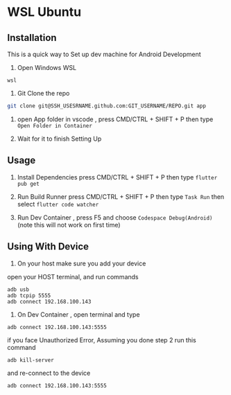 # WSL Ubuntu

## Installation
This is a quick way to Set up dev machine for Android Development

1. Open Windows WSL

```
wsl
```

1. Git Clone the repo

```sh
git clone git@SSH_USESRNAME.github.com:GIT_USERNAME/REPO.git app
```

1. open App folder in vscode , press CMD/CTRL + SHIFT + P  then type `Open Folder in Container`

1. Wait for it to finish Setting Up


## Usage

1. Install Dependencies press CMD/CTRL + SHIFT + P then type `flutter pub get`

1. Run Build Runner press CMD/CTRL + SHIFT + P then type `Task Run` then select `flutter code watcher`

1. Run Dev Container , press F5 and choose `Codespace Debug(Android)` (note this will not work on first time)


## Using With Device

1. On your host make sure you add your device

open your HOST terminal, and run commands

```
adb usb
adb tcpip 5555
adb connect 192.168.100.143
```

1. On Dev Container , open terminal and type

```sh
adb connect 192.168.100.143:5555
```

if you face Unauthorized Error, Assuming you done step 2
run this command

```
adb kill-server
```

and re-connect to the device

```
adb connect 192.168.100.143:5555
```
